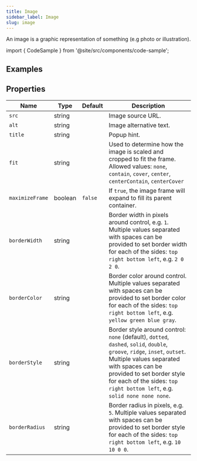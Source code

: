 ```yaml
---
title: Image
sidebar_label: Image
slug: image
---
```


An image is a graphic representation of something (e.g photo or illustration).

import { CodeSample } from '@site/src/components/code-sample';

## Examples

<CodeSample src="https://python-image-example.pgletio.repl.co" height="700px"
    python="https://github.com/pglet/examples/blob/main/python/controls/image_control.py"
    bash="https://github.com/pglet/examples/blob/main/bash/controls/image.sh"
    />

## Properties

| Name           | Type     | Default  | Description |
| -------------- | -------- | -------- | ----------- |
| `src`          | string    |          | Image source URL. |
| `alt`          | string    |          | Image alternative text. |
| `title`        | string    |          | Popup hint. |
| `fit`          | string    |          | Used to determine how the image is scaled and cropped to fit the frame. Allowed values: `none`, `contain`, `cover`, `center`, `centerContain`, `centerCover` |
| `maximizeFrame` | boolean | `false`  | If `true`, the image frame will expand to fill its parent container. |
| `borderWidth`  | string  |         | Border width in pixels around control, e.g. `1`. Multiple values separated with spaces can be provided to set border width for each of the sides: `top right bottom left`, e.g. `2 0 2 0`. |
| `borderColor`  | string  |         | Border color around control. Multiple values separated with spaces can be provided to set border color for each of the sides: `top right bottom left`, e.g. `yellow green blue gray`. |
| `borderStyle`  | string  |         | Border style around control: `none` (default), `dotted`, `dashed`, `solid`, `double`, `groove`, `ridge`, `inset`, `outset`. Multiple values separated with spaces can be provided to set border style for each of the sides: `top right bottom left`, e.g. `solid none none none`. |
| `borderRadius` | string  |         | Border radius in pixels, e.g. `5`. Multiple values separated with spaces can be provided to set border style for each of the sides: `top right bottom left`, e.g. `10 10 0 0`. |